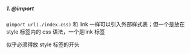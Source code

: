 ##### 1. @import

`@import url(./index.css)` 和 link 一样可以引入外部样式表；但一个是放在 style 标签内的 css 语法，一个是link 标签

似乎必须得放 style 标签的开头
